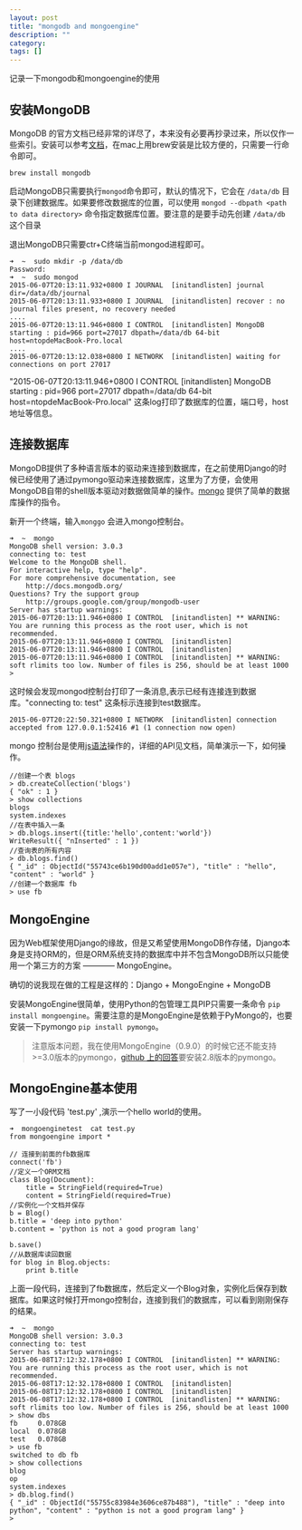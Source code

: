 ```yaml
---
layout: post
title: "mongodb and mongoengine"
description: ""
category: 
tags: []
---
```


记录一下mongodb和mongoengine的使用

## 安装MongoDB

MongoDB 的官方文档已经非常的详尽了，本来没有必要再抄录过来，所以仅作一些索引。安装可以参考[文档](http://docs.mongodb.org/manual/tutorial/install-mongodb-on-os-x/?_ga=1.177060902.2092388320.1433676967)，在mac上用brew安装是比较方便的，只需要一行命令即可。

```
brew install mongodb
```

启动MongoDB只需要执行`mongod`命令即可，默认的情况下，它会在 `/data/db` 目录下创建数据库。如果要修改数据库的位置，可以使用 `mongod --dbpath <path to data directory>` 命令指定数据库位置。要注意的是要手动先创建 `/data/db` 这个目录

退出MongoDB只需要ctr+C终端当前mongod进程即可。

```
➜  ~  sudo mkdir -p /data/db
Password:
➜  ~  sudo mongod 
2015-06-07T20:13:11.932+0800 I JOURNAL  [initandlisten] journal dir=/data/db/journal
2015-06-07T20:13:11.933+0800 I JOURNAL  [initandlisten] recover : no journal files present, no recovery needed
....
2015-06-07T20:13:11.946+0800 I CONTROL  [initandlisten] MongoDB starting : pid=966 port=27017 dbpath=/data/db 64-bit host=ntopdeMacBook-Pro.local
....
2015-06-07T20:13:12.038+0800 I NETWORK  [initandlisten] waiting for connections on port 27017
```

"2015-06-07T20:13:11.946+0800 I CONTROL  [initandlisten] MongoDB starting : pid=966 port=27017 dbpath=/data/db 64-bit host=ntopdeMacBook-Pro.local" 这条log打印了数据库的位置，端口号，host地址等信息。


## 连接数据库

MongoDB提供了多种语言版本的驱动来连接到数据库，在之前使用Django的时候已经使用了通过pymongo驱动来连接数据库，这里为了方便，会使用MongoDB自带的shell版本驱动对数据做简单的操作。[mongo](http://docs.mongodb.org/manual/reference/mongo-shell/) 提供了简单的数据库操作的指令。

新开一个终端，输入`monggo` 会进入mongo控制台。

```
➜  ~  mongo
MongoDB shell version: 3.0.3
connecting to: test
Welcome to the MongoDB shell.
For interactive help, type "help".
For more comprehensive documentation, see
	http://docs.mongodb.org/
Questions? Try the support group
	http://groups.google.com/group/mongodb-user
Server has startup warnings: 
2015-06-07T20:13:11.946+0800 I CONTROL  [initandlisten] ** WARNING: You are running this process as the root user, which is not recommended.
2015-06-07T20:13:11.946+0800 I CONTROL  [initandlisten] 
2015-06-07T20:13:11.946+0800 I CONTROL  [initandlisten] 
2015-06-07T20:13:11.946+0800 I CONTROL  [initandlisten] ** WARNING: soft rlimits too low. Number of files is 256, should be at least 1000
> 
```

这时候会发现mongod控制台打印了一条消息,表示已经有连接连到数据库。"connecting to: test" 这条标示连接到test数据库。

```
2015-06-07T20:22:50.321+0800 I NETWORK  [initandlisten] connection accepted from 127.0.0.1:52416 #1 (1 connection now open)
```

mongo 控制台是使用[js语法](http://docs.mongodb.org/manual/reference/method/)操作的，详细的API见文档，简单演示一下，如何操作。

```
//创建一个表 blogs
> db.createCollection('blogs')
{ "ok" : 1 }
> show collections
blogs
system.indexes
//在表中插入一条
> db.blogs.insert({title:'hello',content:'world'})
WriteResult({ "nInserted" : 1 })
//查询表的所有内容
> db.blogs.find()
{ "_id" : ObjectId("55743ce6b190d00add1e057e"), "title" : "hello", "content" : "world" }
//创建一个数据库 fb
> use fb
```

## MongoEngine

因为Web框架使用Django的缘故，但是又希望使用MongoDB作存储，Django本身是支持ORM的，但是ORM系统支持的数据库中并不包含MongoDB所以只能使用一个第三方的方案 ———— MongoEngine。

确切的说我现在做的工程是这样的：Django + MongoEngine + MongoDB

安装MongoEngine很简单，使用Python的包管理工具PIP只需要一条命令 `pip install mongoengine`。需要注意的是MongoEngine是依赖于PyMongo的，也要安装一下pymongo `pip install pymongo`。

> 注意版本问题，我在使用MongoEngine（0.9.0）的时候它还不能支持>=3.0版本的pymongo，[github 上的回答](https://github.com/MongoEngine/mongoengine/issues/935)要安装2.8版本的pymongo。

## MongoEngine基本使用

写了一小段代码 'test.py' ,演示一个hello world的使用。 

```
➜  mongoenginetest  cat test.py 
from mongoengine import *

// 连接到前面的fb数据库
connect('fb')
//定义一个ORM文档
class Blog(Document):
	title = StringField(required=True)
	content = StringField(required=True)
//实例化一个文档并保存
b = Blog()
b.title = 'deep into python'
b.content = 'python is not a good program lang'

b.save()
//从数据库读回数据
for blog in Blog.objects:
	print b.title
```

上面一段代码，连接到了fb数据库，然后定义一个Blog对象，实例化后保存到数据库。如果这时候打开mongo控制台，连接到我们的数据库，可以看到刚刚保存的结果。

```
➜  ~  mongo
MongoDB shell version: 3.0.3
connecting to: test
Server has startup warnings: 
2015-06-08T17:12:32.178+0800 I CONTROL  [initandlisten] ** WARNING: You are running this process as the root user, which is not recommended.
2015-06-08T17:12:32.178+0800 I CONTROL  [initandlisten] 
2015-06-08T17:12:32.178+0800 I CONTROL  [initandlisten] 
2015-06-08T17:12:32.178+0800 I CONTROL  [initandlisten] ** WARNING: soft rlimits too low. Number of files is 256, should be at least 1000
> show dbs
fb     0.078GB
local  0.078GB
test   0.078GB
> use fb
switched to db fb
> show collections
blog
op
system.indexes
> db.blog.find()
{ "_id" : ObjectId("55755c83984e3606ce87b488"), "title" : "deep into python", "content" : "python is not a good program lang" }
> 
```
